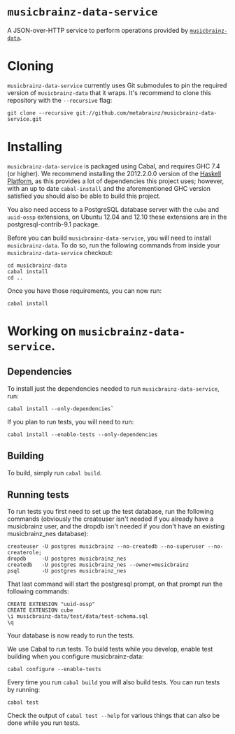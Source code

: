 # `musicbrainz-data-service`

A JSON-over-HTTP service to perform operations provided by
[`musicbrainz-data`](http://github.com/metabrainz/musicbrainz-data.git).

# Cloning

`musicbrainz-data-service` currently uses Git submodules to pin the required
version of `musicbrainz-data` that it wraps. It's recommend to clone this
repository with the `--recursive` flag:

    git clone --recursive git://github.com/metabrainz/musicbrainz-data-service.git

# Installing

`musicbrainz-data-service` is packaged using Cabal, and requires GHC 7.4 (or
higher). We recommend installing the 2012.2.0.0 version of the
[Haskell Platform](http://haskell.org/platform), as this provides a lot of
dependencies this project uses; however, with an up to date `cabal-install` and
the aforementioned GHC version satisfied you should also be able to build this
project.

You also need access to a PostgreSQL database server with the `cube` and
`uuid-ossp` extensions, on Ubuntu 12.04 and 12.10 these extensions are in the
postgresql-contrib-9.1 package.

Before you can build `musicbrainz-data-service`, you will need to install
`musicbrainz-data`. To do so, run the following commands from inside your
`musicbrainz-data-service` checkout:

    cd musicbrainz-data
    cabal install
    cd ..

Once you have those requirements, you can now run:

    cabal install

# Working on `musicbrainz-data-service`.

## Dependencies

To install just the dependencies needed to run `musicbrainz-data-service`, run:

    cabal install --only-dependencies`

If you plan to run tests, you will need to run:

    cabal install --enable-tests --only-dependencies

## Building

To build, simply run `cabal build`.

## Running tests

To run tests you first need to set up the test database, run the
following commands (obviously the createuser isn't needed if you
already have a musicbrainz user, and the dropdb isn't needed if you
don't have an existing musicbrainz_nes database):

    createuser -U postgres musicbrainz --no-createdb --no-superuser --no-createrole;
    dropdb     -U postgres musicbrainz_nes
    createdb   -U postgres musicbrainz_nes --owner=musicbrainz
    psql       -U postgres musicbrainz_nes

That last command will start the postgresql prompt, on that prompt run
the following commands:

    CREATE EXTENSION "uuid-ossp"
    CREATE EXTENSION cube
    \i musicbrainz-data/test/data/test-schema.sql
    \q

Your database is now ready to run the tests.

We use Cabal to run tests. To build tests while you develop, enable test
building when you configure musicbrainz-data:

    cabal configure --enable-tests

Every time you run `cabal build` you will also build tests. You can run tests by
running:

    cabal test

Check the output of `cabal test --help` for various things that can also be done
while you run tests.
